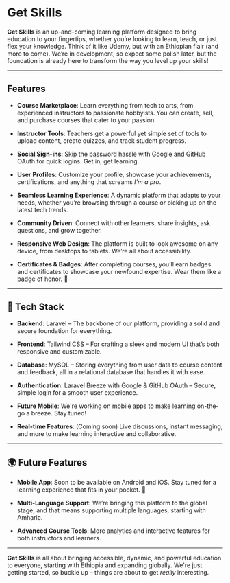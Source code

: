 # Get Skills 

**Get Skills** is an up-and-coming learning platform designed to bring education to your fingertips, whether you’re looking to learn, teach, or just flex your knowledge. Think of it like Udemy, but with an Ethiopian flair (and more to come). We’re in development, so expect some polish later, but the foundation is already here to transform the way you level up your skills!

---

## Features

- **Course Marketplace**: Learn everything from tech to arts, from experienced instructors to passionate hobbyists. You can create, sell, and purchase courses that cater to your passion.
  
- **Instructor Tools**: Teachers get a powerful yet simple set of tools to upload content, create quizzes, and track student progress.
  
- **Social Sign-ins**: Skip the password hassle with Google and GitHub OAuth for quick logins. Get in, get learning.

- **User Profiles**: Customize your profile, showcase your achievements, certifications, and anything that screams *I’m a pro*.

- **Seamless Learning Experience**: A dynamic platform that adapts to your needs, whether you’re browsing through a course or picking up on the latest tech trends.

- **Community Driven**: Connect with other learners, share insights, ask questions, and grow together.

- **Responsive Web Design**: The platform is built to look awesome on any device, from desktops to tablets. We’re all about accessibility.

- **Certificates & Badges**: After completing courses, you’ll earn badges and certificates to showcase your newfound expertise. Wear them like a badge of honor. 🏅

---

## 🔧 Tech Stack

- **Backend**: Laravel – The backbone of our platform, providing a solid and secure foundation for everything.
  
- **Frontend**: Tailwind CSS – For crafting a sleek and modern UI that’s both responsive and customizable.

- **Database**: MySQL – Storing everything from user data to course content and feedback, all in a relational database that handles it with ease.

- **Authentication**: Laravel Breeze with Google & GitHub OAuth – Secure, simple login for a smooth user experience.

- **Future Mobile**: We're working on mobile apps to make learning on-the-go a breeze. Stay tuned!

- **Real-time Features**: (Coming soon) Live discussions, instant messaging, and more to make learning interactive and collaborative.

---

## 🌍 Future Features

- **Mobile App**: Soon to be available on Android and iOS. Stay tuned for a learning experience that fits in your pocket. 📱
  
- **Multi-Language Support**: We’re bringing this platform to the global stage, and that means supporting multiple languages, starting with Amharic.

- **Advanced Course Tools**: More analytics and interactive features for both instructors and learners.

---

**Get Skills** is all about bringing accessible, dynamic, and powerful education to everyone, starting with Ethiopia and expanding globally. We're just getting started, so buckle up – things are about to get *really* interesting. 
